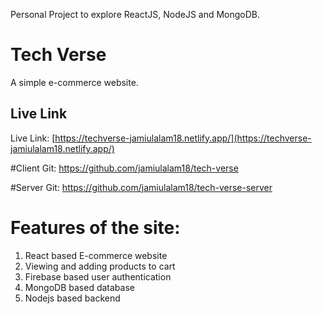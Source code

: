 Personal Project to explore ReactJS, NodeJS and MongoDB.

# Tech Verse
A simple e-commerce website.

## Live Link
Live Link: [https://techverse-jamiulalam18.netlify.app/](https://techverse-jamiulalam18.netlify.app/)

#Client Git: 
https://github.com/jamiulalam18/tech-verse

#Server Git: 
https://github.com/jamiulalam18/tech-verse-server

# Features of the site:
1. React based E-commerce website
2. Viewing and adding products to cart
3. Firebase based user authentication
4. MongoDB based database
5. Nodejs based backend
